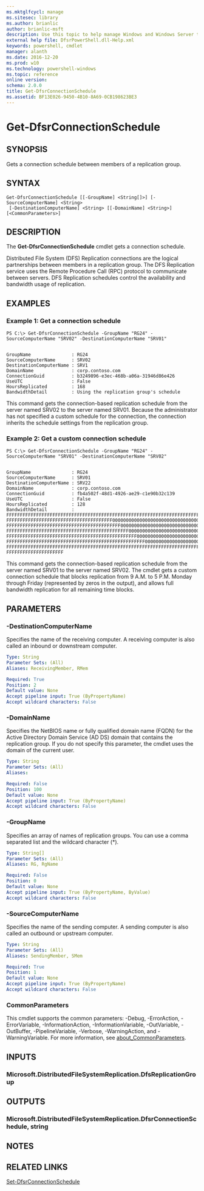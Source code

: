 ```yaml
---
ms.mktglfcycl: manage
ms.sitesec: library
ms.author: brianlic
author: brianlic-msft
description: Use this topic to help manage Windows and Windows Server technologies with Windows PowerShell.
external help file: DfsrPowerShell.dll-Help.xml
keywords: powershell, cmdlet
manager: alanth
ms.date: 2016-12-20
ms.prod: w10
ms.technology: powershell-windows
ms.topic: reference
online version: 
schema: 2.0.0
title: Get-DfsrConnectionSchedule
ms.assetid: BF13E026-9450-4B10-8A69-0CB198623BE3
---
```


# Get-DfsrConnectionSchedule

## SYNOPSIS
Gets a connection schedule between members of a replication group.

## SYNTAX

```
Get-DfsrConnectionSchedule [[-GroupName] <String[]>] [-SourceComputerName] <String>
 [-DestinationComputerName] <String> [[-DomainName] <String>] [<CommonParameters>]
```

## DESCRIPTION
The **Get-DfsrConnectionSchedule** cmdlet gets a connection schedule.

Distributed File System (DFS) Replication connections are the logical partnerships between members in a replication group.
The DFS Replication service uses the Remote Procedure Call (RPC) protocol to communicate between servers.
DFS Replication schedules control the availability and bandwidth usage of replication.

## EXAMPLES

### Example 1: Get a connection schedule
```
PS C:\> Get-DfsrConnectionSchedule -GroupName "RG24" -SourceComputerName "SRV02" -DestinationComputerName "SRV01"


GroupName               : RG24
SourceComputerName      : SRV02
DestinationComputerName : SRV1
DomainName              : corp.contoso.com
ConnectionGuid          : b3249896-e3ec-468b-a06a-31946d86e426
UseUTC                  : False
HoursReplicated         : 168
BandwidthDetail         : Using the replication group's schedule
```

This command gets the connection-based replication schedule from the server named SRV02 to the server named SRV01.
Because the administrator has not specified a custom schedule for the connection, the connection inherits the schedule settings from the replication group.

### Example 2: Get a custom connection schedule
```
PS C:\> Get-DfsrConnectionSchedule -GroupName "RG24" -SourceComputerName "SRV01" -DestinationComputerName "SRV02"


GroupName               : RG24
SourceComputerName      : SRV01
DestinationComputerName : SRV22
DomainName              : corp.contoso.com
ConnectionGuid          : fb4a502f-48d1-4926-ae29-c1e90b32c139
UseUTC                  : False
HoursReplicated         : 128
BandwidthDetail         : FFFFFFFFFFFFFFFFFFFFFFFFFFFFFFFFFFFFFFFFFFFFFFFFFFFFFFFFFFFFFFFFFFFFFFFFFFFFFFFFFFFFFFFFFFFFF
FFFFFFFFFFFFFFFFFFFFFFFFFFFFFFFFFFFFFFF00000000000000000000000000000000FFFFFFFFFFFFFFFFFFFFFF
FFFFFFFFFFFFFFFFFFFFFFFFFFFFFFFFFFFFFFFFFF00000000000000000000000000000000FFFFFFFFFFFFFFFFFFF
FFFFFFFFFFFFFFFFFFFFFFFFFFFFFFFFFFFFFFFFFFFFF00000000000000000000000000000000FFFFFFFFFFFFFFFF
FFFFFFFFFFFFFFFFFFFFFFFFFFFFFFFFFFFFFFFFFFFFFFFF00000000000000000000000000000000FFFFFFFFFFFFF
FFFFFFFFFFFFFFFFFFFFFFFFFFFFFFFFFFFFFFFFFFFFFFFFFFF00000000000000000000000000000000FFFFFFFFFF
FFFFFFFFFFFFFFFFFFFFFFFFFFFFFFFFFFFFFFFFFFFFFFFFFFFFFFFFFFFFFFFFFFFFFFFFFFFFFFFFFFFFFFFFFFFFF
FFFFFFFFFFFFFFFFFFFFF
```

This command gets the connection-based replication schedule from the server named SRV01 to the server named SRV02.
The cmdlet gets a custom connection schedule that blocks replication from 9 A.M.
to 5 P.M.
Monday through Friday (represented by zeros in the output), and allows full bandwidth replication for all remaining time blocks.

## PARAMETERS

### -DestinationComputerName
Specifies the name of the receiving computer.
A receiving computer is also called an inbound or downstream computer.

```yaml
Type: String
Parameter Sets: (All)
Aliases: ReceivingMember, RMem

Required: True
Position: 2
Default value: None
Accept pipeline input: True (ByPropertyName)
Accept wildcard characters: False
```

### -DomainName
Specifies the NetBIOS name or fully qualified domain name (FQDN) for the Active Directory Domain Service (AD DS) domain that contains the replication group.
If you do not specify this parameter, the cmdlet uses the domain of the current user.

```yaml
Type: String
Parameter Sets: (All)
Aliases: 

Required: False
Position: 100
Default value: None
Accept pipeline input: True (ByPropertyName)
Accept wildcard characters: False
```

### -GroupName
Specifies an array of names of replication groups.
You can use a comma separated list and the wildcard character (*).

```yaml
Type: String[]
Parameter Sets: (All)
Aliases: RG, RgName

Required: False
Position: 0
Default value: None
Accept pipeline input: True (ByPropertyName, ByValue)
Accept wildcard characters: False
```

### -SourceComputerName
Specifies the name of the sending computer.
A sending computer is also called an outbound or upstream computer.

```yaml
Type: String
Parameter Sets: (All)
Aliases: SendingMember, SMem

Required: True
Position: 1
Default value: None
Accept pipeline input: True (ByPropertyName)
Accept wildcard characters: False
```

### CommonParameters
This cmdlet supports the common parameters: -Debug, -ErrorAction, -ErrorVariable, -InformationAction, -InformationVariable, -OutVariable, -OutBuffer, -PipelineVariable, -Verbose, -WarningAction, and -WarningVariable. For more information, see [about_CommonParameters](http://go.microsoft.com/fwlink/?LinkID=113216).

## INPUTS

### Microsoft.DistributedFileSystemReplication.DfsReplicationGroup

## OUTPUTS

### Microsoft.DistributedFileSystemReplication.DfsrConnectionSchedule, string

## NOTES

## RELATED LINKS

[Set-DfsrConnectionSchedule](./Set-DfsrConnectionSchedule.md)

